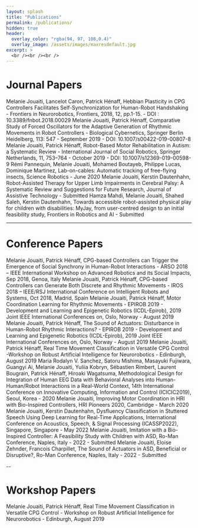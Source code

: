 ```yaml
---
layout: splash
title: "Publications"
permalink: /publications/
hidden: true
header:
  overlay_color: "rgba(94, 97, 108,0.4)"
  overlay_image: /assets/images/maxresdefault.jpg
excerpt: >
  <br /><br /><br />
---
```


# Journal Papers

Melanie Jouaiti, Lancelot Caron, Patrick Hénaff, Hebbian Plasticity in CPG Controllers Facilitates Self-Synchronization for Human-Robot Handshaking - Frontiers in Neurorobotics, Frontiers, 2018, 12, pp.1-15. - DOI : 10.3389/fnbot.2018.00029
Melanie Jouaiti, Patrick Hénaff, Comparative Study of Forced Oscillators for the Adaptive Generation of Rhythmic Movements in Robot Controllers - Biological Cybernetics, Springer Berlin Heidelberg, 113: 547 - September 2019 - DOI: 10.1007/s00422-019-00807-8
Melanie Jouaiti, Patrick Hénaff, Robot-Based Motor Rehabilitation in Autism: a Systematic Review - International Journal of Social Robotics, Springer Netherlands, 11, 753–764 - October 2019 - DOI: 10.1007/s12369-019-00598-9
Rémi Pannequin, Melanie Jouaiti, Mohamed Boutayeb, Philippe Lucas, Dominique Martinez, Lab-on-cables: Automatic tracking of free-flying insects, Science Robotics - June 2020
Melanie Jouaiti, Kerstin Dautenhahn, Robot-Assisted Therapy for Upper Limb Impairments in Cerebral Palsy: A Systematic Review and Suggestions for Future Research, Journal of Assistive Technology - Submitted
Hamza Mahdi, Melanie Jouaiti, Shahed Saleh, Kerstin Dautenhahn, Towards accessible robot-assisted physical play for children with disabilities: MyJay, from user-centred design to an initial feasibility study, Frontiers in Robotics and AI - Submitted 
  
---

# Conference Papers

Melanie Jouaiti, Patrick Hénaff, CPG-based Controllers can Trigger the Emergence of Social Synchrony in Human-Robot Interactions - ARSO 2018 – IEEE International Workshop on Advanced Robotics and its Social Impacts, Sep 2018, Genoa, Italy
Melanie Jouaiti, Patrick Hénaff, CPG-based Controllers can Generate Both Discrete and Rhythmic Movements - IROS 2018 – IEEE/RSJ International Conference on Intelligent Robots and Systems, Oct 2018, Madrid, Spain
Melanie Jouaiti, Patrick Hénaff, Motor Coordination Learning for Rhythmic Movements - EPIROB 2019 - Development and Learning and Epigenetic Robotics (ICDL-Epirob), 2019 Joint IEEE International Conferences on, Oslo, Norway - August 2019
Melanie Jouaiti, Patrick Hénaff, The Sound of Actuators: Disturbance in Human-Robot Rhythmic Interactions? - EPIROB 2019 - Development and Learning and Epigenetic Robotics (ICDL-Epirob), 2019 Joint IEEE International Conferences on, Oslo, Norway - August 2019
Melanie Jouaiti, Patrick Hénaff, Real Time Movement Classification in Versatile CPG Control -Workshop on Robust Artificial Intelligence for Neurorobotics - Edinburgh, August 2019
Maria Rodalyn V. Sanchez, Satoru Mishima, Masayuki Fujiwara, Guangyi Ai, Melanie Jouaiti, Yuliia Kobryn, Sébastien Rimbert, Laurent Bougrain, Patrick Hénaff, Hiroaki Wagatsuma, Methodological Design for Integration of Human EEG Data with Behavioral Analyses into Human-Human/Robot Interactions in a Real-World Context, 14th International Conference on Innovative Computing, Information and Control (ICICIC2019), Seoul, Korea - 2020
Melanie Jouaiti, Improving Motor Coordination in HRI with Bio-Inspired Controllers, HRI Pioneers 2020, Cambridge - March 2020
Melanie Jouaiti, Kerstin Dautenhahn, Dysfluency Classification in Stuttered Speech Using Deep Learning for Real-Time Applications, International Conference on Acoustics, Speech, & Signal Processing (ICASSP2022), Singapore, Singapore - May 2022
Melanie Jouaiti, Imitation with a Bio-Inspired Controller: A Feasibility Study with Children with ASD, Ro-Man Conference, Naples, Italy - 2022 - Submitted
Melanie Jouaiti, Eloise Zehnder, Francois Charpillet, The Sound of Actuators in ASD, Beneficial or Disruptive?, Ro-Man Conference, Naples, Italy - 2022 - Submitted

--
# Workshop Papers

Melanie Jouaiti, Patrick Hénaff, Real Time Movement Classification in Versatile CPG Control - Workshop on Robust Artificial Intelligence for Neurorobotics - Edinburgh, August 2019

